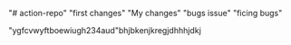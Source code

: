 "# action-repo" "first changes"
"My changes"
"bugs issue"
"ficing bugs"

"ygfcvwyftboewiugh234aud"bhjbkenjkregjdhhhjdkj